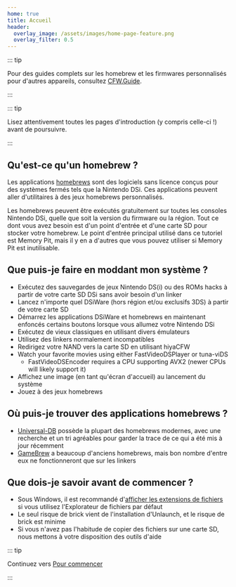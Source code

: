```yaml
---
home: true
title: Accueil
header:
  overlay_image: /assets/images/home-page-feature.png
  overlay_filter: 0.5
---
```


::: tip

Pour des guides complets sur les homebrew et les firmwares personnalisés pour d'autres appareils, consultez [CFW.Guide](https://cfw.guide/).

:::

::: tip

Lisez attentivement toutes les pages d'introduction (y compris celle-ci !) avant de poursuivre.

:::

## Qu'est-ce qu'un homebrew ?

Les applications [homebrews](https://fr.wikipedia.org/wiki/Homebrew_(jeu_vidéo)) sont des logiciels sans licence conçus pour des systèmes fermés tels que la Nintendo DSi. Ces applications peuvent aller d'utilitaires à des jeux homebrews personnalisés.

Les homebrews peuvent être exécutés gratuitement sur toutes les consoles Nintendo DSi, quelle que soit la version du firmware ou la région. Tout ce dont vous avez besoin est d'un point d'entrée et d'une carte SD pour stocker votre homebrew. Le point d'entrée principal utilisé dans ce tutoriel est Memory Pit, mais il y en a d'autres que vous pouvez utiliser si Memory Pit est inutilisable.

## Que puis-je faire en moddant mon système ?

- Exécutez des sauvegardes de jeux Nintendo DS(i) ou des ROMs hacks à partir de votre carte SD DSi sans avoir besoin d'un linker
- Lancez n'importe quel DSiWare (hors région et/ou exclusifs 3DS) à partir de votre carte SD
- Démarrez les applications DSiWare et homebrews en maintenant enfoncés certains boutons lorsque vous allumez votre Nintendo DSi
- Exécutez de vieux classiques en utilisant divers émulateurs
- Utilisez des linkers normalement incompatibles
- Redirigez votre NAND vers la carte SD en utilisant hiyaCFW
- Watch your favorite movies using either FastVideoDSPlayer or tuna-viDS
     - FastVideoDSEncoder requires a CPU supporting AVX2 (newer CPUs will likely support it)
- Affichez une image (en tant qu'écran d'accueil) au lancement du système
- Jouez à des jeux homebrews

## Où puis-je trouver des applications homebrews ?

- [Universal-DB](https://db.universal-team.net/ds) possède la plupart des homebrews modernes, avec une recherche et un tri agréables pour garder la trace de ce qui a été mis à jour récemment
- [GameBrew](https://www.gamebrew.org/wiki/List_of_all_DS_homebrew) a beaucoup d'anciens homebrews, mais bon nombre d'entre eux ne fonctionneront que sur les linkers

## Que dois-je savoir avant de commencer ?

- Sous Windows, il est recommandé d'[afficher les extensions de fichiers](file-extensions-windows.html) si vous utilisez l'Explorateur de fichiers par défaut
- Le seul risque de brick vient de l'installation d'Unlaunch, et le risque de brick est minime
- Si vous n'avez pas l'habitude de copier des fichiers sur une carte SD, nous mettons à votre disposition des outils d'aide

::: tip

Continuez vers [Pour commencer](get-started.html)

:::
